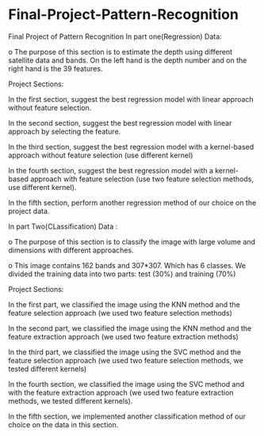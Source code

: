 # Final-Project-Pattern-Recognition
Final Project of Pattern Recognition
In part one(Regression)
Data:

o The purpose of this section is to estimate the depth using different satellite data and bands. On the left hand is the depth number and on the right hand is the 39 features.

Project Sections:

In the first section, suggest the best regression model with linear approach without feature selection.

In the second section, suggest the best regression model with linear approach by selecting the feature.

In the third section, suggest the best regression model with a kernel-based approach without feature selection (use different kernel)

In the fourth section, suggest the best regression model with a kernel-based approach with feature selection (use two feature selection methods, use different kernel).

In the fifth section, perform another regression method of our choice on the project data.

In part Two(CLassification)
Data :

o The purpose of this section is to classify the image with large volume and dimensions with different approaches.

o This image contains 162 bands and 307*307. Which has 6 classes. We divided the training data into two parts: test (30%) and training (70%)

Project Sections:

In the first part, we classified the image using the KNN method and the feature selection approach (we used two feature selection methods)

In the second part, we classified the image using the KNN method and the feature extraction approach (we used two feature extraction methods)

In the third part, we classified the image using the SVC method and the feature selection approach (we used two feature selection methods, we tested different kernels)

In the fourth section, we classified the image using the SVC method and with the feature extraction approach (we used two feature extraction methods, we tested different kernels).

In the fifth section, we implemented another classification method of our choice on the data in this section.

